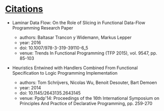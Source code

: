 # [Citations](#citations)

* Laminar Data Flow: On the Role of Slicing in Functional Data-Flow  Programming Research Paper
  - authors: Baltasar Trancon y Widemann, Markus Lepper
  - year: 2016
  - doi: 10.1007/978-3-319-39110-6\_5
  - venue: Trends In Functional Programming (TFP 2015), vol. 9547, pp. 85-103

* Heuristics Entwined with Handlers Combined From Functional Specification  to Logic Programming Implementation
  - authors: Tom Schrijvers, Nicolas Wu, Benoit Desouter, Bart Demoen
  - year: 2014
  - doi: 10.1145/2643135.2643145
  - venue: Ppdp'14: Proceedings of the 16th International Symposium on Principles And Practice of Declarative Programming, pp. 259-270

